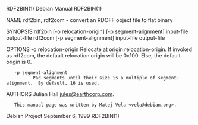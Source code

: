 RDF2BIN(1)                                                         Debian Manual                                                        RDF2BIN(1)

NAME
       rdf2bin, rdf2com - convert an RDOFF object file to flat binary

SYNOPSIS
       rdf2bin [-o relocation-origin] [-p segment-alignment] input-file output-file
       rdf2com [-p segment-alignment] input-file output-file

OPTIONS
       -o relocation-origin
              Relocate  at origin relocation-origin.  If invoked as rdf2com, the default relocation origin will be 0x100. Else, the default origin
              is 0.

       -p segment-alignment
              Pad segments until their size is a multiple of segment-alignment.  By default, 16 is used.

AUTHORS
       Julian Hall <jules@earthcorp.com>.

       This manual page was written by Matej Vela <vela@debian.org>.

Debian Project                                                   September 6, 1999                                                      RDF2BIN(1)
